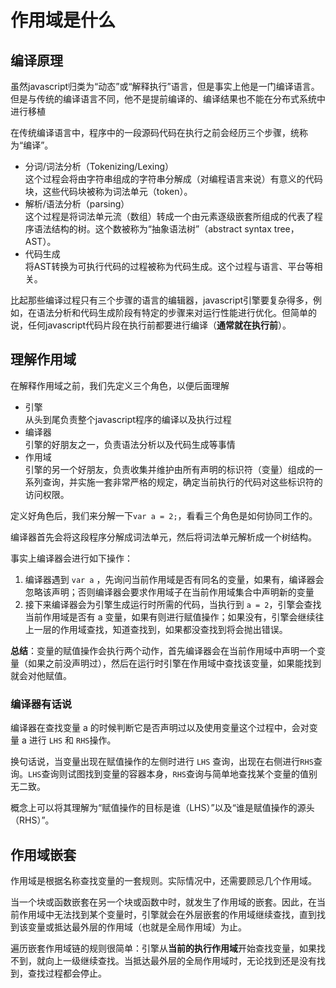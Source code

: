 # 作用域是什么

## 编译原理

虽然javascript归类为“动态”或“解释执行”语言，但是事实上他是一门编译语言。但是与传统的编译语言不同，他不是提前编译的、编译结果也不能在分布式系统中进行移植

在传统编译语言中，程序中的一段源码代码在执行之前会经历三个步骤，统称为“编译”。

- 分词/词法分析（Tokenizing/Lexing）  
  这个过程会将由字符串组成的字符串分解成（对编程语言来说）有意义的代码块，这些代码块被称为词法单元（token）。
- 解析/语法分析（parsing）  
  这个过程是将词法单元流（数组）转成一个由元素逐级嵌套所组成的代表了程序语法结构的树。这个数被称为“抽象语法树”（abstract syntax tree， AST）。
- 代码生成  
  将AST转换为可执行代码的过程被称为代码生成。这个过程与语言、平台等相关。

比起那些编译过程只有三个步骤的语言的编辑器，javascript引擎要复杂得多，例如，在语法分析和代码生成阶段有特定的步骤来对运行性能进行优化。但简单的说，任何javascript代码片段在执行前都要进行编译（**通常就在执行前**）。

## 理解作用域

在解释作用域之前，我们先定义三个角色，以便后面理解

- 引擎  
  从头到尾负责整个javascript程序的编译以及执行过程
- 编译器  
  引擎的好朋友之一，负责语法分析以及代码生成等事情
- 作用域  
  引擎的另一个好朋友，负责收集并维护由所有声明的标识符（变量）组成的一系列查询，并实施一套非常严格的规定，确定当前执行的代码对这些标识符的访问权限。

定义好角色后，我们来分解一下`var a = 2;`，看看三个角色是如何协同工作的。

编译器首先会将这段程序分解成词法单元，然后将词法单元解析成一个树结构。

事实上编译器会进行如下操作：

1. 编译器遇到 `var a` ，先询问当前作用域是否有同名的变量，如果有，编译器会忽略该声明；否则编译器会要求作用域子在当前作用域集合中声明新的变量
2. 接下来编译器会为引擎生成运行时所需的代码，当执行到 `a = 2`，引擎会查找当前作用域是否有 a 变量，如果有则进行赋值操作；如果没有，引擎会继续往上一层的作用域查找，知道查找到，如果都没查找到将会抛出错误。

**总结**：变量的赋值操作会执行两个动作，首先编译器会在当前作用域中声明一个变量（如果之前没声明过），然后在运行时引擎在作用域中查找该变量，如果能找到就会对他赋值。

### 编译器有话说

编译器在查找变量 a 的时候判断它是否声明过以及使用变量这个过程中，会对变量 a 进行 `LHS` 和 `RHS`操作。

换句话说，当变量出现在赋值操作的左侧时进行 `LHS` 查询，出现在右侧进行`RHS`查询。`LHS`查询则试图找到变量的容器本身，`RHS`查询与简单地查找某个变量的值别无二致。

概念上可以将其理解为“赋值操作的目标是谁（LHS）”以及“谁是赋值操作的源头（RHS）”。

## 作用域嵌套

作用域是根据名称查找变量的一套规则。实际情况中，还需要顾忌几个作用域。

当一个块或函数嵌套在另一个块或函数中时，就发生了作用域的嵌套。因此，在当前作用域中无法找到某个变量时，引擎就会在外层嵌套的作用域继续查找，直到找到该变量或抵达最外层的作用域（也就是全局作用域）为止。

遍历嵌套作用域链的规则很简单：引擎从**当前的执行作用域**开始查找变量，如果找不到，就向上一级继续查找。当抵达最外层的全局作用域时，无论找到还是没有找到，查找过程都会停止。

